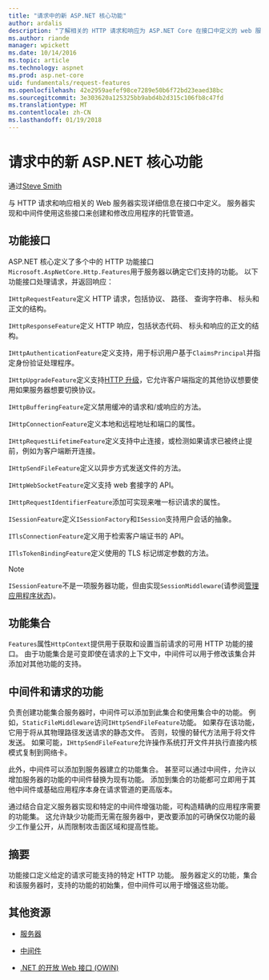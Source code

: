 ```yaml
---
title: "请求中的新 ASP.NET 核心功能"
author: ardalis
description: "了解相关的 HTTP 请求和响应为 ASP.NET Core 在接口中定义的 web 服务器实现详细信息。"
ms.author: riande
manager: wpickett
ms.date: 10/14/2016
ms.topic: article
ms.technology: aspnet
ms.prod: asp.net-core
uid: fundamentals/request-features
ms.openlocfilehash: 42e2959aefef98ce7289e50b6f72bd23eaed38bc
ms.sourcegitcommit: 3e303620a125325bb9abd4b2d315c106fb8c47fd
ms.translationtype: MT
ms.contentlocale: zh-CN
ms.lasthandoff: 01/19/2018
---
```

# <a name="request-features-in-aspnet-core"></a>请求中的新 ASP.NET 核心功能

通过[Steve Smith](https://ardalis.com/)

与 HTTP 请求和响应相关的 Web 服务器实现详细信息在接口中定义。 服务器实现和中间件使用这些接口来创建和修改应用程序的托管管道。

## <a name="feature-interfaces"></a>功能接口

ASP.NET 核心定义了多个中的 HTTP 功能接口`Microsoft.AspNetCore.Http.Features`用于服务器以确定它们支持的功能。 以下功能接口处理请求，并返回响应：

`IHttpRequestFeature`定义 HTTP 请求，包括协议、 路径、 查询字符串、 标头和正文的结构。

`IHttpResponseFeature`定义 HTTP 响应，包括状态代码、 标头和响应的正文的结构。

`IHttpAuthenticationFeature`定义支持，用于标识用户基于`ClaimsPrincipal`并指定身份验证处理程序。

`IHttpUpgradeFeature`定义支持[HTTP 升级](https://tools.ietf.org/html/rfc2616.html#section-14.42)，它允许客户端指定的其他协议想要使用如果服务器想要切换协议。

`IHttpBufferingFeature`定义禁用缓冲的请求和/或响应的方法。

`IHttpConnectionFeature`定义本地和远程地址和端口的属性。

`IHttpRequestLifetimeFeature`定义支持中止连接，或检测如果请求已被终止提前，例如为客户端断开连接。

`IHttpSendFileFeature`定义以异步方式发送文件的方法。

`IHttpWebSocketFeature`定义支持 web 套接字的 API。

`IHttpRequestIdentifierFeature`添加可实现来唯一标识请求的属性。

`ISessionFeature`定义`ISessionFactory`和`ISession`支持用户会话的抽象。

`ITlsConnectionFeature`定义用于检索客户端证书的 API。

`ITlsTokenBindingFeature`定义使用的 TLS 标记绑定参数的方法。

> [!NOTE]
> `ISessionFeature`不是一项服务器功能，但由实现`SessionMiddleware`(请参阅[管理应用程序状态](app-state.md))。

## <a name="feature-collections"></a>功能集合

`Features`属性`HttpContext`提供用于获取和设置当前请求的可用 HTTP 功能的接口。 由于功能集合是可变即使在请求的上下文中，中间件可以用于修改该集合并添加对其他功能的支持。

## <a name="middleware-and-request-features"></a>中间件和请求的功能

负责创建功能集合服务器时，中间件可以添加到此集合和使用集合中的功能。 例如，`StaticFileMiddleware`访问`IHttpSendFileFeature`功能。 如果存在该功能，它用于将从其物理路径发送请求的静态文件。 否则，较慢的替代方法用于将文件发送。 如果可能，`IHttpSendFileFeature`允许操作系统打开文件并执行直接内核模式复制到网络卡。

此外，中间件可以添加到服务器建立的功能集合。 甚至可以通过中间件，允许以增加服务器的功能的中间件替换为现有功能。 添加到集合的功能都可立即用于其他中间件或基础应用程序本身在请求管道的更高版本。

通过结合自定义服务器实现和特定的中间件增强功能，可构造精确的应用程序需要的功能集。 这允许缺少功能而无需在服务器中，更改要添加的可确保仅功能的最少工作量公开，从而限制攻击面区域和提高性能。

## <a name="summary"></a>摘要

功能接口定义给定的请求可能支持的特定 HTTP 功能。 服务器定义的功能，集合和该服务器时，支持的功能的初始集，但中间件可以用于增强这些功能。

## <a name="additional-resources"></a>其他资源

* [服务器](servers/index.md)

* [中间件](middleware.md)

* [.NET 的开放 Web 接口 (OWIN)](owin.md)
